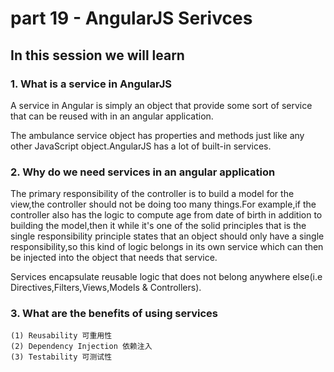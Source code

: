 # part 19 - AngularJS Serivces

## In this session we will learn

### 1. What is a service in AngularJS

A service in Angular is simply an object that provide some sort of service that can be reused with in an angular application.

The ambulance service object has properties and methods just like any other JavaScript object.AngularJS has a lot of built-in services.

### 2. Why do we need services in an angular application

The primary responsibility of the controller is to build a model for the view,the controller should not be doing too many things.For example,if the controller also has the logic to compute age from date of birth in addition to building the model,then it while it's one of the solid principles that is the single responsibility principle states that an object should only have a single responsibility,so this kind of logic belongs in its own service which can then be injected into the object that needs that service.

Services encapsulate reusable logic that does not belong anywhere else(i.e Directives,Filters,Views,Models & Controllers).

### 3. What are the benefits of using services

    (1) Reusability 可重用性
    (2) Dependency Injection 依赖注入
    (3) Testability 可测试性